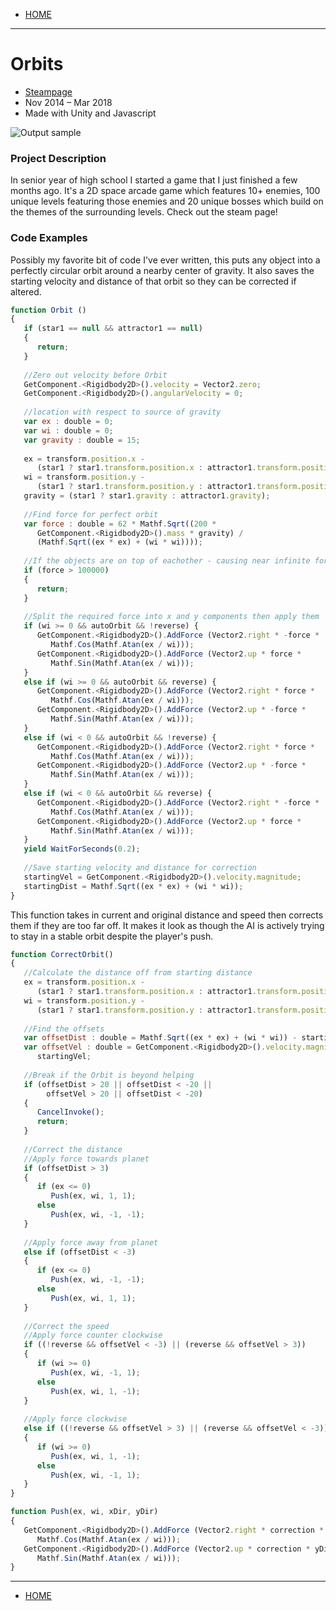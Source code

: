 - [HOME](https://avijr.com)

---

# Orbits
- [Steampage](https://store.steampowered.com/app/719350/Orbits/)
- Nov 2014 – Mar 2018
- Made with Unity and Javascript

![Output sample](https://github.com/Polaros/AVI/raw/master/orbits.gif)

### Project Description
In senior year of high school I started a game that I just finished a few months ago. It's a 2D space arcade game which features 10+ enemies, 100 unique levels featuring those enemies and 20 unique bosses which build on the themes of the surrounding levels. Check out the steam page!

### Code Examples
Possibly my favorite bit of code I've ever written, this puts any object into a perfectly circular orbit around a nearby center of gravity. It also saves the starting velocity and distance of that orbit so they can be corrected if altered.
```javascript
function Orbit ()
{
   if (star1 == null && attractor1 == null)
   {
      return;
   }
			
   //Zero out velocity before Orbit
   GetComponent.<Rigidbody2D>().velocity = Vector2.zero;
   GetComponent.<Rigidbody2D>().angularVelocity = 0;
	
   //location with respect to source of gravity
   var ex : double = 0;
   var wi : double = 0;
   var gravity : double = 15;
	
   ex = transform.position.x - 
      (star1 ? star1.transform.position.x : attractor1.transform.position.x);
   wi = transform.position.y - 
      (star1 ? star1.transform.position.y : attractor1.transform.position.y);
   gravity = (star1 ? star1.gravity : attractor1.gravity);
	
   //Find force for perfect orbit
   var force : double = 62 * Mathf.Sqrt((200 * 
      GetComponent.<Rigidbody2D>().mass * gravity) / 
      (Mathf.Sqrt((ex * ex) + (wi * wi))));
   
   //If the objects are on top of eachother - causing near infinite force
   if (force > 100000)
   {
      return;
   }
	
   //Split the required force into x and y components then apply them
   if (wi >= 0 && autoOrbit && !reverse) {
      GetComponent.<Rigidbody2D>().AddForce (Vector2.right * -force *
         Mathf.Cos(Mathf.Atan(ex / wi)));
      GetComponent.<Rigidbody2D>().AddForce (Vector2.up * force *
         Mathf.Sin(Mathf.Atan(ex / wi)));
   }
   else if (wi >= 0 && autoOrbit && reverse) {
      GetComponent.<Rigidbody2D>().AddForce (Vector2.right * force *
         Mathf.Cos(Mathf.Atan(ex / wi)));
      GetComponent.<Rigidbody2D>().AddForce (Vector2.up * -force *
         Mathf.Sin(Mathf.Atan(ex / wi)));
   }
   else if (wi < 0 && autoOrbit && !reverse) {
      GetComponent.<Rigidbody2D>().AddForce (Vector2.right * force *
         Mathf.Cos(Mathf.Atan(ex / wi)));
      GetComponent.<Rigidbody2D>().AddForce (Vector2.up * -force *
         Mathf.Sin(Mathf.Atan(ex / wi)));
   }
   else if (wi < 0 && autoOrbit && reverse) {
      GetComponent.<Rigidbody2D>().AddForce (Vector2.right * -force *
         Mathf.Cos(Mathf.Atan(ex / wi)));
      GetComponent.<Rigidbody2D>().AddForce (Vector2.up * force *
         Mathf.Sin(Mathf.Atan(ex / wi)));
   }
   yield WaitForSeconds(0.2);
   
   //Save starting velocity and distance for correction
   startingVel = GetComponent.<Rigidbody2D>().velocity.magnitude;
   startingDist = Mathf.Sqrt((ex * ex) + (wi * wi));
}
```

This function takes in current and original distance and speed then corrects them if they are too far off. It makes it look as though the AI is actively trying to stay in a stable orbit despite the player's push.
```javascript
function CorrectOrbit()
{
   //Calculate the distance off from starting distance
   ex = transform.position.x - 
      (star1 ? star1.transform.position.x : attractor1.transform.position.x);
   wi = transform.position.y - 
      (star1 ? star1.transform.position.y : attractor1.transform.position.y);
   
   //Find the offsets
   var offsetDist : double = Mathf.Sqrt((ex * ex) + (wi * wi)) - startingDist;
   var offsetVel : double = GetComponent.<Rigidbody2D>().velocity.magnitude -
      startingVel;
	
   //Break if the Orbit is beyond helping
   if (offsetDist > 20 || offsetDist < -20 || 
        offsetVel > 20 || offsetDist < -20)
   {
      CancelInvoke();
      return;
   }
	
   //Correct the distance
   //Apply force towards planet
   if (offsetDist > 3)
   {
      if (ex <= 0)
         Push(ex, wi, 1, 1);
      else
         Push(ex, wi, -1, -1);
   }
   
   //Apply force away from planet
   else if (offsetDist < -3)
   {
      if (ex <= 0)
         Push(ex, wi, -1, -1);
      else
         Push(ex, wi, 1, 1);
   }
	
   //Correct the speed
   //Apply force counter clockwise
   if ((!reverse && offsetVel < -3) || (reverse && offsetVel > 3))
   {
      if (wi >= 0)
         Push(ex, wi, -1, 1);
      else
         Push(ex, wi, 1, -1);
   }
   
   //Apply force clockwise
   else if ((!reverse && offsetVel > 3) || (reverse && offsetVel < -3))
   {
      if (wi >= 0)
         Push(ex, wi, 1, -1);
      else
         Push(ex, wi, -1, 1);
   }
}

function Push(ex, wi, xDir, yDir)
{
   GetComponent.<Rigidbody2D>().AddForce (Vector2.right * correction * xDir * 
      Mathf.Cos(Mathf.Atan(ex / wi)));
   GetComponent.<Rigidbody2D>().AddForce (Vector2.up * correction * yDir *
      Mathf.Sin(Mathf.Atan(ex / wi)));
}
```

---

- [HOME](https://avijr.com)
